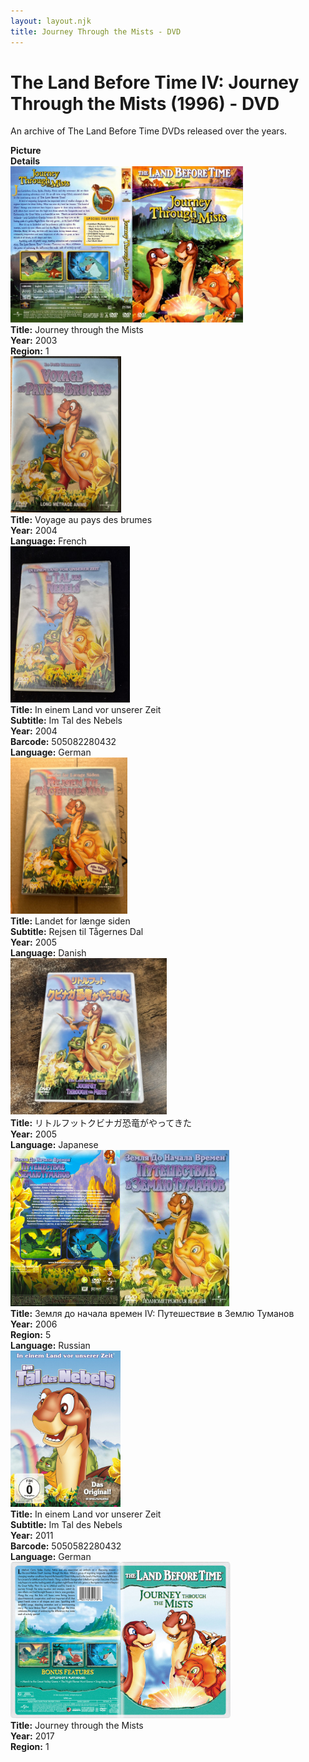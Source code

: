 ```yaml
---
layout: layout.njk
title: Journey Through the Mists - DVD
---
```


# The Land Before Time IV: Journey Through the Mists (1996) - DVD

An archive of The Land Before Time DVDs released over the years.

<div class="item-table">
  <div class="item-header">
    <div class="item-image"><strong>Picture</strong></div>
    <div class="item-details"><strong>Details</strong></div>
  </div>

  <div class="item-entry">
  <div class="item-image">
    <a href="/images/media/dvd/4/english2003.jpg" data-lightbox="img" data-title="Journey through the Mists">
        <div class="img-box">
          <img src="/images/media/dvd/4/english2003.jpg" alt="Journey through the Mists" style="height:250px; object-fit:cover;" loading="lazy">
        </div>
      </a>
  </div>
  <div class="item-details">
    <strong>Title:</strong> Journey through the Mists<br/>
      <strong>Year:</strong> 2003<br/>
      <strong>Region:</strong> 1<br/>
  </div>
</div>

<div class="item-entry" id="lbt4-fr-171">
    <div class="item-image">
      <a href="/images/media/dvd/4/lbt4-fr.jpg" data-lightbox="img" data-title="Voyage au pays des brumes">
        <div class="img-box">
          <img src="/images/media/dvd/4/lbt4-fr.jpg" alt="Voyage au pays des brumes" style="height:250px; object-fit:cover;" loading="lazy"/>
        </div>
      </a>
    </div>
    <div class="item-details">
      <strong>Title:</strong> Voyage au pays des brumes<br/>
      <strong>Year:</strong> 2004<br/>
      <strong>Language:</strong> French<br/>
    </div>
  </div>
  <div class="item-entry" id="lbt4-de-616">
    <div class="item-image">
      <a href="/images/media/dvd/4/lbt4-de.png" data-lightbox="img" data-title="In einem Land vor unserer Zeit">
        <div class="img-box">
          <img src="/images/media/dvd/4/lbt4-de.png" alt="In einem Land vor unserer Zeit" style="height:250px; object-fit:cover;" loading="lazy"/>
        </div>
      </a>
    </div>
    <div class="item-details">
      <strong>Title:</strong> In einem Land vor unserer Zeit<br/>
      <strong>Subtitle:</strong> Im Tal des Nebels<br/>
      <strong>Year:</strong> 2004<br/>
      <strong>Barcode:</strong> 505082280432<br/>
      <strong>Language:</strong> German<br/>
    </div>
  </div>

<div class="item-entry" id="lbt4-dk-300">
    <div class="item-image">
      <a href="/images/media/dvd/4/lbt4-dk.jpg" data-lightbox="img" data-title="Landet for længe siden">
        <div class="img-box">
          <img src="/images/media/dvd/4/lbt4-dk.jpg" alt="Landet for længe siden" style="height:250px; object-fit:cover;" loading="lazy"/>
        </div>
      </a>
    </div>
    <div class="item-details">
      <strong>Title:</strong> Landet for længe siden<br/>
      <strong>Subtitle:</strong> Rejsen til Tågernes Dal<br/>
      <strong>Year:</strong> 2005<br/>
      <strong>Language:</strong> Danish<br/>
    </div>
  </div>

<div class="item-entry" id="lbt4-ja-2005-30">
    <div class="item-image">
      <a href="/images/media/dvd/4/lbt4-ja-2005.jpg" data-lightbox="img" data-title="リトルフットクビナガ恐竜がやってきた">
        <div class="img-box">
          <img src="/images/media/dvd/4/lbt4-ja-2005.jpg" alt="リトルフットクビナガ恐竜がやってきた" style="height:250px; object-fit:cover;" loading="lazy">
        </div>
      </a>
    </div>
    <div class="item-details">
      <strong>Title:</strong> リトルフットクビナガ恐竜がやってきた<br/>
      <strong>Year:</strong> 2005<br/>
      <strong>Language:</strong> Japanese<br/>
    </div>
  </div>


<div class="item-entry">
  <div class="item-image">
    <a href="/images/media/dvd/4/russianlbt4backdvd_orig.jpg" data-lightbox="img" data-title="Земля до начала времен IV: Путешествие в Землю Туманов">
        <div class="img-box">
          <img src="/images/media/dvd/4/russianlbt4backdvd_orig.jpg" alt="Земля до начала времен IV: Путешествие в Землю Туманов" style="height:250px; object-fit:cover;" loading="lazy">
        </div>
      </a>
  </div>
  <div class="item-details">
    <strong>Title:</strong> Земля до начала времен IV: Путешествие в Землю Туманов<br/>
      <strong>Year:</strong> 2006<br/>
      <strong>Region:</strong> 5<br/>
      <strong>Language:</strong> Russian<br/>
  </div>
</div>
<div class="item-entry" id="lbt4-de-2011-617">
    <div class="item-image">
      <a href="/images/media/dvd/4/lbt4-de-2011.jpg" data-lightbox="img" data-title="In einem Land vor unserer Zeit">
        <div class="img-box">
          <img src="/images/media/dvd/4/lbt4-de-2011.jpg" alt="In einem Land vor unserer Zeit" style="height:250px; object-fit:cover;" loading="lazy"/>
        </div>
      </a>
    </div>
    <div class="item-details">
      <strong>Title:</strong> In einem Land vor unserer Zeit<br/>
      <strong>Subtitle:</strong> Im Tal des Nebels<br/>
      <strong>Year:</strong> 2011<br/>
      <strong>Barcode:</strong> 5050582280432<br/>
      <strong>Language:</strong> German<br/>
    </div>
  </div>

<div class="item-entry">
  <div class="item-image">
    <a href="/images/media/dvd/4/lbt4-2017_orig.jpg" data-lightbox="img" data-title="Journey through the Mists">
        <div class="img-box">
          <img src="/images/media/dvd/4/lbt4-2017_orig.jpg" alt="Journey through the Mists" style="height:250px; object-fit:cover;" loading="lazy">
        </div>
      </a>
  </div>
  <div class="item-details">
    <strong>Title:</strong> Journey through the Mists<br/>
      <strong>Year:</strong> 2017<br/>
      <strong>Region:</strong> 1<br/>
  </div>
</div>
</div>